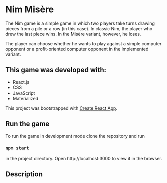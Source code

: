 # Nim Misère

The Nim game is a simple game in which two players take turns drawing pieces from a pile or a row (in this case). In classic Nim, the player who drew the last piece wins. In the Misère variant, however, he loses.

The player can choose whether he wants to play against a simple computer opponent or a profit-oriented computer opponent in the implemented variant.

## This game was developed with:

* React.js
* CSS
* JavaScript
* Materialized

This project was bootstrapped with [Create React App](https://github.com/facebook/create-react-app).

## Run the game

To run the game in development mode clone the repository and run

### `npm start`

in the project directory. Open http://localhost:3000 to view it in the browser.

## Description


